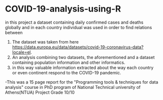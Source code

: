 # COVID-19-analysis-using-R
in this project a dataset containing daily confirmed cases and deaths globally and in each country individual was used in order to find relations between 
1. The dataset was taken from here https://data.europa.eu/data/datasets/covid-19-coronavirus-data?locale=el.
2. An analysis combining two datasets, the aforementioned and a dataset containing population information and other informatics.
3. in this way valuable information extracted about the way each country or even continent respond to the COVID-19 pandemic.


-This was a 15 page report for the "Programming tools & techniques for data analysis" course in PhD program of National Technical university of Athens(NTUA)
Project Grade 10/10
